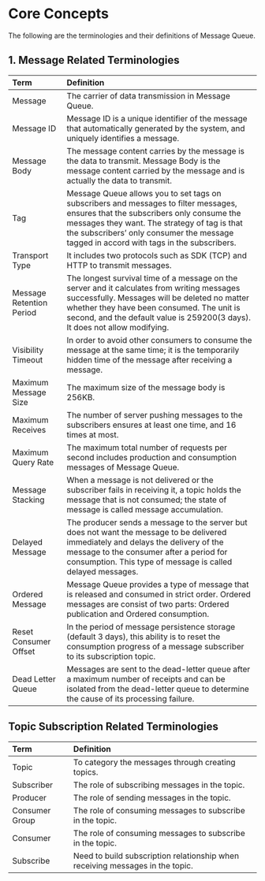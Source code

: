 # Core Concepts
The following are the terminologies and their definitions of Message Queue.
## 1. Message Related Terminologies 
| Term | Definition |
| :- | :- |
| Message | The carrier of data transmission in Message Queue. |
| Message ID | Message ID is a unique identifier of the message that automatically generated by the system, and uniquely identifies a message. |
| Message Body | The message content carries by the message is the data to transmit. Message Body is the message content carried by the message and is actually the data to transmit. |
| Tag | Message Queue allows you to set tags on subscribers and messages to filter messages, ensures that the subscribers only consume the messages they want. The strategy of tag is that the subscribers’ only consumer the message tagged in accord with tags in the subscribers. |
| Transport Type | It includes two protocols such as SDK (TCP) and HTTP to transmit messages. |
|Message Retention Period | The longest survival time of a message on the server and it calculates from writing messages successfully. Messages will be deleted no matter whether they have been consumed. The unit is second, and the default value is 259200(3 days). It does not allow modifying. |
| Visibility Timeout | In order to avoid other consumers to consume the message at the same time; it is the temporarily hidden time of the message after receiving a message. |
| Maximum Message Size | The maximum size of the message body is 256KB. |
| Maximum Receives | The number of server pushing messages to the subscribers ensures at least one time, and 16 times at most. |
| Maximum Query Rate | The maximum total number of requests per second includes production and consumption messages of Message Queue. |
| Message Stacking | When a message is not delivered or the subscriber fails in receiving it, a topic holds the message that is not consumed; the state of message is called message accumulation. |
| Delayed Message | The producer sends a message to the server but does not want the message to be delivered immediately and delays the delivery of the message to the consumer after a period for consumption. This type of message is called delayed messages. |
| Ordered Message | Message Queue provides a type of message that is released and consumed in strict order. Ordered messages are consist of two parts: Ordered publication and Ordered consumption. |
| Reset Consumer Offset | In the period of message persistence storage (default 3 days), this ability is to reset the consumption progress of a message subscriber to its subscription topic. |
| Dead Letter Queue | Messages are sent to the dead-letter queue after a maximum number of receipts and can be isolated from the dead-letter queue to determine the cause of its processing failure. |

## Topic Subscription Related Terminologies 
| Term | Definition |
| :- | :- |
| Topic | To category the messages through creating topics. |
| Subscriber | The role of subscribing messages in the topic. |
| Producer | The role of sending messages in the topic. |
| Consumer Group | The role of consuming messages to subscribe in the topic. |
| Consumer | The role of consuming messages to subscribe in the topic. |
| Subscribe | Need to build subscription relationship when receiving messages in the topic. |



